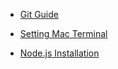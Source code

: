 * [Git Guide](git-guide.md)

* [Setting Mac Terminal](setting-mac-terminal.md)

* [Node.js Installation](node-js-installation.md)